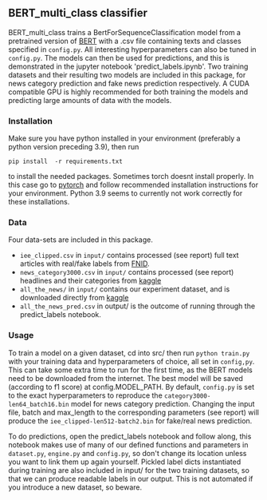 ## BERT_multi_class classifier

BERT_multi_class trains a BertForSequenceClassification model from a pretrained version of [BERT](https://arxiv.org/abs/1810.04805) with a .csv file containing texts and classes specified in `config.py`. All interesting hyperparameters can also be tuned in `config.py`. The models can then be used for predictions, and this is demonstrated in the jupyter notebook 'predict_labels.ipynb'. Two training datasets and their resulting two models are included in this package, for news category prediction and fake news prediction respectively. A CUDA compatible GPU is highly recommended for both training the models and predicting large amounts of data with the models. 

### Installation 
Make sure you have python installed in your environment (preferably a python version preceding 3.9), then run

`pip install  -r requirements.txt`

to install the needed packages. Sometimes torch doesnt install properly. In this case go to [pytorch](https://pytorch.org/) and follow recommended installation instructions for your environment. Python 3.9 seems to currently not work correctly for these installations.

### Data
Four data-sets are included in this package. 
* `iee_clipped.csv` in `input/` contains processed (see report) full text articles with real/fake labels from [FNID](https://ieee-dataport.org/open-access/fnid-fake-news-inference-dataset).
* `news_category3000.csv` in `input/` contains processed (see report) headlines and their categories from [kaggle](https://www.kaggle.com/rmisra/news-category-dataset)
* `all_the_news/`  in `input/` contains our experiment dataset, and is downloaded directly from [kaggle](https://www.kaggle.com/snapcrack/all-the-news) 
* `all_the_news_pred.csv` in output/ is the outcome of running through the predict_labels notebook.

### Usage
To train a model on a given dataset, cd into src/ then run `python train.py` with your training data and hyperparameters of choice, all set in `config,py`. This can take some extra time to run for the first time, as the BERT models need to be downloaded from the internet. The best model will be saved (according to f1 score) at config.MODEL_PATH. By default, `config.py` is set to the exact hyperparameters to reproduce the `category3000-len64_batch16.bin` model for news category prediction. Changing the input file, batch and max_length to the corresponding parameters (see report) will produce the `iee_clipped-len512-batch2.bin` for fake/real news prediction.

To do predictions, open the predict_labels notebook and follow along, this notebook makes use of many of our defined functions and parameters in `dataset.py`, `engine.py` and `config.py`, so don't change its location unless you want to link them up again yourself. Pickled label dicts instantiated during training are also included in input/ for the two training datasets, so that we can produce readable labels in our output. This is not automated if you introduce a new dataset, so beware.

